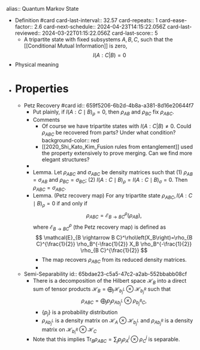 alias:: Quantum Markov State

- Definition #card
  card-last-interval:: 32.57
  card-repeats:: 1
  card-ease-factor:: 2.6
  card-next-schedule:: 2024-04-23T14:15:22.056Z
  card-last-reviewed:: 2024-03-22T01:15:22.056Z
  card-last-score:: 5
	- A tripartite state with fixed subsystems $A,B,C$, such that the [[Conditional Mutual Information]] is zero,
	  $$I(A:C|B)=0$$
- Physical meaning
- # Properties
	- Petz Recovery #card
	  id:: 659f5206-6b2d-4b8a-a381-8d16e20644f7
		- Put plainly, if $I(A: C \mid B)_\rho=0$, then $\rho_{AB}$ and $\rho_{BC}$ fix $\rho_{ABC}$.
		- Comments
			- Of course we have tripartite states with $I(A:C|B) \neq 0$. Could $\rho_{ABC}$ be recovered from parts? Under what condition?
			  background-color:: red
			- [[2020_Shi_Kato_Kim_Fusion rules from entanglement]] used the property extensively to prove merging. Can we find more elegant structures?
		-
		- Lemma. Let $\rho_{A B C}$ and $\sigma_{A B C}$ be density matrices such that (1) $\rho_{A B}=\sigma_{A B}$ and $\rho_{B C}=\sigma_{B C}$;
		  (2) $I(A: C \mid B)_\rho=I(A: C \mid B)_\sigma=0$. Then $\rho_{A B C}=\sigma_{A B C}$.
		- Lemma. (Petz recovery map) For any tripartite state $\rho_{A B C}, I(A: C \mid B)_\rho=0$ if and only if
		  $$
		  \rho_{A B C}=\mathcal{E}_{B \rightarrow B C}^\rho\left(\rho_{A B}\right),
		  $$
		  where $\mathcal{E}_{B \rightarrow B C}^\rho$ (the Petz recovery map) is defined as
		  $$
		  \mathcal{E}_{B \rightarrow B C}^\rho\left(X_B\right)=\rho_{B C}^{\frac{1}{2}} \rho_B^{-\frac{1}{2}} X_B \rho_B^{-\frac{1}{2}} \rho_{B C}^{\frac{1}{2}}
		  $$
			- The map recovers $\rho_{ABC}$ from its reduced density matrices.
			-
	- Semi-Separability
	  id:: 65bdae23-c5a5-47c2-a2ab-552bbabb08cf
		- There is a decomposition of the Hilbert space $\mathcal{H}_B$ into a direct sum of tensor products $\mathcal{H}_B=\bigoplus_j \mathcal{H}_{b_j^L} \otimes \mathcal{H}_{b_j^R}$ such that
		  $$
		  \rho_{A B C}=\bigoplus_j p_j \rho_{A b_j^L} \otimes \rho_{b_j^R C},
		  $$
			- $\left\{p_j\right\}$ is a probability distribution
			- $\rho_{A b_j^L}$ is a density matrix on $\mathcal{H}_A \otimes \mathcal{H}_{b_j^L}$ and $\rho_{A b_j^R}$ is a density matrix on $\mathcal{H}_{b_i^R} \otimes \mathcal{H}_C$
		- Note that this implies $\operatorname{Tr}_B \rho_{A B C}=\sum_j p_j \rho_A^j \otimes \rho_C^j$ is separable.